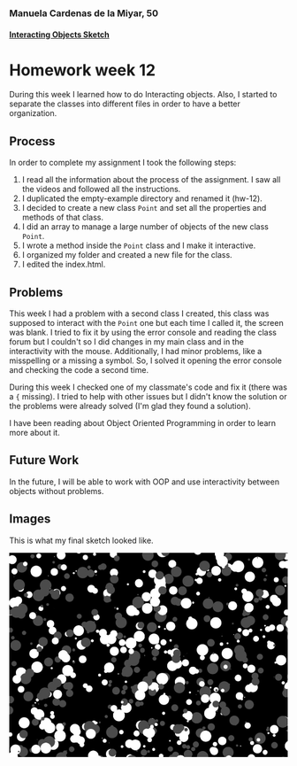 ### Manuela Cardenas de la Miyar, 50

#### [Interacting Objects Sketch](https://dmecam.github.io/120-work/hw-12/)

# Homework week 12

During this week I learned how to do Interacting objects. Also, I started to separate the classes into different files in order to have a better organization.

## Process

In order to complete my assignment I took the following steps:

1. I read all the information about the process of the assignment. I saw all the videos and followed all the instructions.
2. I duplicated the empty-example directory and renamed it (hw-12).
3. I decided to create a new class `Point` and set all the properties and methods of that class.
4. I did an array to manage a large number of objects of the new class `Point`.
5. I wrote a method inside the `Point` class and I make it interactive.
6. I organized my folder and created a new file for the class.
7. I edited the index.html.

## Problems

This week I had a problem with a second class I created, this class was supposed to interact with the `Point` one but each time I called it, the screen was blank. I tried to fix it by using the error console and reading the class forum but I couldn't so I did changes in my main class and in the interactivity with the mouse. Additionally, I had minor problems, like a misspelling or a missing a symbol. So, I solved it opening the error console and checking the code a second time.

During this week I checked one of my classmate's code and fix it (there was a `{` missing). I tried to help with other issues but I didn't know the solution or the problems were already solved (I'm glad they found a solution).

I have been reading about Object Oriented Programming in order to learn more about it.

## Future Work

In the future, I will be able to work with OOP and use interactivity between objects without problems.

## Images

This is what my final sketch looked like.

![This is my final hw-12 sketch](images/hw-12_image.jpg)
